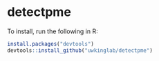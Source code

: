 # detectpme
To install, run the following in R:
```r
install.packages("devtools")
devtools::install_github("uwkinglab/detectpme")
```
